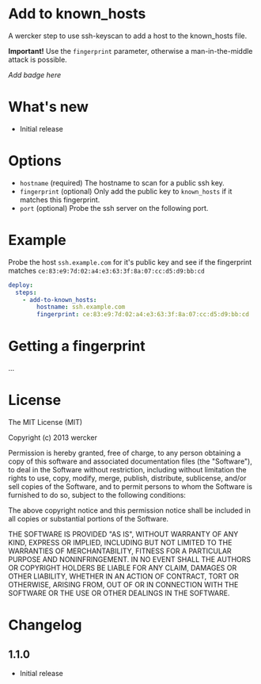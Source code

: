 # Add to known_hosts

A wercker step to use ssh-keyscan to add a host to the known_hosts file.

**Important!** Use the `fingerprint` parameter, otherwise a man-in-the-middle attack is possible.

*Add badge here*

# What's new

- Initial release

# Options

* `hostname` (required) The hostname to scan for a public ssh key.
* `fingerprint` (optional) Only add the public key to `known_hosts` if it matches this fingerprint.
* `port` (optional) Probe the ssh server on the following port.

# Example

Probe the host `ssh.example.com` for it's public key and see if the fingerprint matches `ce:83:e9:7d:02:a4:e3:63:3f:8a:07:cc:d5:d9:bb:cd`

``` yaml
deploy:
  steps:
    - add-to-known_hosts:
        hostname: ssh.example.com
        fingerprint: ce:83:e9:7d:02:a4:e3:63:3f:8a:07:cc:d5:d9:bb:cd
```

# Getting a fingerprint

...

# License

The MIT License (MIT)

Copyright (c) 2013 wercker

Permission is hereby granted, free of charge, to any person obtaining a copy of
this software and associated documentation files (the "Software"), to deal in
the Software without restriction, including without limitation the rights to
use, copy, modify, merge, publish, distribute, sublicense, and/or sell copies of
the Software, and to permit persons to whom the Software is furnished to do so,
subject to the following conditions:

The above copyright notice and this permission notice shall be included in all
copies or substantial portions of the Software.

THE SOFTWARE IS PROVIDED "AS IS", WITHOUT WARRANTY OF ANY KIND, EXPRESS OR
IMPLIED, INCLUDING BUT NOT LIMITED TO THE WARRANTIES OF MERCHANTABILITY, FITNESS
FOR A PARTICULAR PURPOSE AND NONINFRINGEMENT. IN NO EVENT SHALL THE AUTHORS OR
COPYRIGHT HOLDERS BE LIABLE FOR ANY CLAIM, DAMAGES OR OTHER LIABILITY, WHETHER
IN AN ACTION OF CONTRACT, TORT OR OTHERWISE, ARISING FROM, OUT OF OR IN
CONNECTION WITH THE SOFTWARE OR THE USE OR OTHER DEALINGS IN THE SOFTWARE.

# Changelog

## 1.1.0

- Initial release
